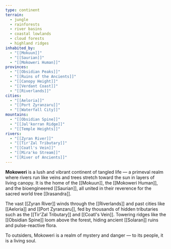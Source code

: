 ```yaml
---
type: continent
terrain:
  - jungle
  - rainforests
  - river basins
  - coastal lowlands
  - cloud forests
  - highland ridges
inhabited_by:
  - "[[Mokuun]]"
  - "[[Saurian]]"
  - "[[Mokoweri Human]]"
provinces:
  - "[[Obsidian Peaks]]"
  - "[[Ruins of the Ancients]]"
  - "[[Canopy Height]]"
  - "[[Verdant Coast]]"
  - "[[Riverlands]]"
cities:
  - "[[Aeloria]]"
  - "[[Port Zyranzaru]]"
  - "[[Waterfall City]]"
mountains:
  - "[[Obsidian Spine]]"
  - "[[Jal'korran Ridge]]"
  - "[[Temple Heights]]"
rivers:
  - "[[Zyran River]]"
  - "[[Tir'Zal Tributary]]"
  - "[[Coatl's Vein]]"
  - "[[Mira'ko Stream]]"
  - "[[River of Ancients]]"
---
```


**Mokoweri** is a lush and vibrant continent of tangled life — a primeval realm where rivers run like veins and trees stretch toward the sun in layers of living canopy. It is the home of the [[Mokuun]], the [[Mokoweri Human]], and the bioengineered [[Saurian]], all united in their reverence for the sacred world tree [[Irasandra]].

The vast [[Zyran River]] winds through the [[Riverlands]] and past cities like [[Aeloria]] and [[Port Zyranzaru]], fed by thousands of hidden tributaries such as the [[Tir'Zal Tributary]] and [[Coatl's Vein]]. Towering ridges like the [[Obsidian Spine]] loom above the forest, hiding ancient [[Solaran]] ruins and pulse-reactive flora.

To outsiders, Mokoweri is a realm of mystery and danger — to its people, it is a living soul.
